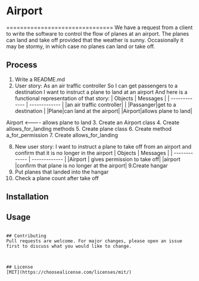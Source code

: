 # Airport
===============================
We have a request from a client to write the software to control the flow of planes at an airport. The planes can land and take off provided that the weather is sunny. Occasionally it may be stormy, in which case no planes can land or take off.

## Process
1. Write a README.md
2. User story: As an air traffic controller
So I can get passengers to a destination
I want to instruct a plane to land at an airport
And here is a functional representation of that story:
| Objects       | Messages      |
| ------------- | ------------- |
|an air traffic controller|      |
|Passanger|get  to a destination |
|Plane|can land at the airport|
|Airport|allows plane to land|

Airport <---- allows plane to land
3. Create an Airport class
4. Create allows_for_landing methods
5. Create plane class
6. Create method a_for_permission
7. Create allows_for_landing

8.  New user story:
I want to instruct a plane to take off from an airport and confirm that it is no longer in the airport
| Objects       | Messages      |
| ------------- | ------------- |
|Airport        | gives permission to take off|
|airport        |confirm that plane is no longer at the airport|
9.Create hangar
10. Put planes that landed into the hangar
11. Check a plane count after take off



## Installation



## Usage


```

## Contributing
Pull requests are welcome. For major changes, please open an issue first to discuss what you would like to change.



## License
[MIT](https://choosealicense.com/licenses/mit/)
